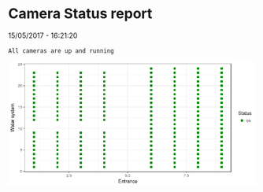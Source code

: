 Camera Status report
================
15/05/2017 - 16:21:20

    All cameras are up and running

![](camreport_files/figure-markdown_github/unnamed-chunk-2-1.png)
